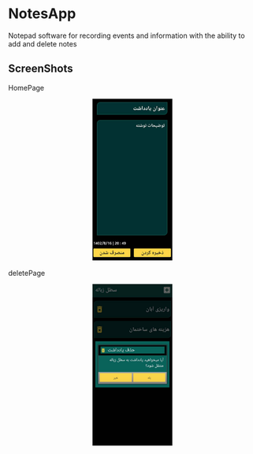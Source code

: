 # NotesApp
Notepad software for recording events and information with the ability to add and delete notes

## ScreenShots

HomePage
<p align="center" width="100%">
    <img width="32%" src="screenshots/homePage.png">
</p>

deletePage
<p align="center" width="100%">
    <img width="32%" src="screenshots/deletePage.png">
</p>